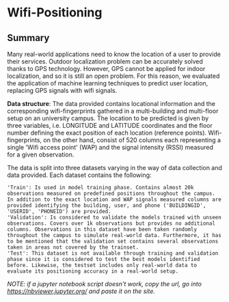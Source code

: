 # Wifi-Positioning

## Summary
Many real-world applications need to know the location of a user to provide their services. Outdoor localization problem can be accurately solved thanks to GPS technology. However, GPS cannot be applied for indoor localization, and so it is still an open problem. For this reason, we evaluated the application of machine learning techniques to predict user location, replacing GPS signals with wifi signals.

**Data structure**: 
The data provided contains locational information and the corresponding wifi-fingerprints gathered in a multi-building and multi-floor setup on an university campus. The location to be predicted is given by three variables, i.e. LONGITUDE and LATITUDE coordinates and the floor number defining the exact position of each location (reference points). Wifi-fingerprints, on the other hand, consist of 520 columns each representing a single 'Wifi access point' (WAP) and the signal intensity (RSSI) measured for a given observation.

The data is split into three datasets varying in the way of data collection and data provided. Each dataset contains the following:

    'Train': Is used in model training phase. Contains almost 20k observations measured on predefined positions throughout the campus. In addition to the exact location and WAP signals measured columns are provided identifying the building, user, and phone ('BUILDINGID', 'USERID', 'PHONEID') are provided.
    'Validation': Is considered to validate the models trained with unseen observations. Covers over 1k observations but provides no additional columns. Observations in this dataset have been taken randomly throughout the campus to simulate real-world data. Furthermore, it has to be mentioned that the validation set contains several observations taken in areas not covered by the trainset.
    'Test': This dataset is not available through training and validation phase since it is considered to test the best models identified before. Likewise, the testset includes only real-world data to evaluate its positioning accuracy in a real-world setup.


_NOTE: if a jupyter notebook script doesn't work, copy the url, go into https://nbviewer.jupyter.org/ and paste it on the site._
